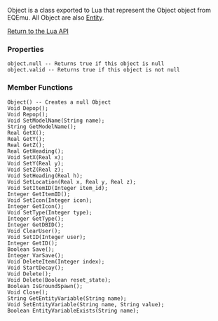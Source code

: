 Object is a class exported to Lua that represent the Object object from EQEmu. All Object are also [Entity](Lua-Entity).

[Return to the Lua API](Lua-API)

### Properties
```
object.null -- Returns true if this object is null
object.valid -- Returns true if this object is not null
```

### Member Functions
```
Object() -- Creates a null Object
Void Depop();
Void Repop();
Void SetModelName(String name);
String GetModelName();
Real GetX();
Real GetY();
Real GetZ();
Real GetHeading();
Void SetX(Real x);
Void SetY(Real y);
Void SetZ(Real z);
Void SetHeading(Real h);
Void SetLocation(Real x, Real y, Real z);
Void SetItemID(Integer item_id);
Integer GetItemID();
Void SetIcon(Integer icon);
Integer GetIcon();
Void SetType(Integer type);
Integer GetType();
Integer GetDBID();
Void ClearUser();
Void SetID(Integer user);
Integer GetID();
Boolean Save();
Integer VarSave();
Void DeleteItem(Integer index);
Void StartDecay();
Void Delete();
Void Delete(Boolean reset_state);
Boolean IsGroundSpawn();
Void Close();
String GetEntityVariable(String name);
Void SetEntityVariable(String name, String value);
Boolean EntityVariableExists(String name);
```